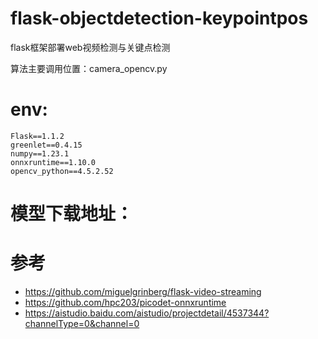 # flask-objectdetection-keypointpos
flask框架部署web视频检测与关键点检测

算法主要调用位置：camera_opencv.py

# env:
```
Flask==1.1.2
greenlet==0.4.15
numpy==1.23.1
onnxruntime==1.10.0
opencv_python==4.5.2.52

```

# 模型下载地址：



# 参考

- https://github.com/miguelgrinberg/flask-video-streaming
- https://github.com/hpc203/picodet-onnxruntime
- https://aistudio.baidu.com/aistudio/projectdetail/4537344?channelType=0&channel=0
